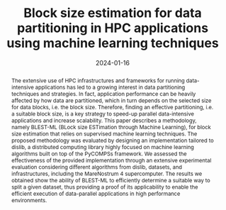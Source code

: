 ---
title: "Block size estimation for data partitioning in HPC applications using machine learning techniques"
date: 2024-01-16
publishDate: 2024-01-16
authors: ["Riccardo Cantini", "Fabrizio Marozzo", "Alessio Orsino", "Domenico Talia", "Paolo Trunfio", "Rosa M. Badia", "Jorge Ejarque", "Fernando V. Novoa"]
publication_types: ["2"]
abstract: "The extensive use of HPC infrastructures and frameworks for running data-intensive applications has led to a growing interest in data partitioning techniques and strategies. In fact, application performance can be heavily affected by how data are partitioned, which in turn depends on the selected size for data blocks, i.e. the block size. Therefore, finding an effective partitioning, i.e. a suitable block size, is a key strategy to speed-up parallel data-intensive applications and increase scalability. This paper describes a methodology, namely BLEST-ML (BLock size ESTimation through Machine Learning), for block size estimation that relies on supervised machine learning techniques. The proposed methodology was evaluated by designing an implementation tailored to dislib, a distributed computing library highly focused on machine learning algorithms built on top of the PyCOMPSs framework. We assessed the effectiveness of the provided implementation through an extensive experimental evaluation considering different algorithms from dislib, datasets, and infrastructures, including the MareNostrum 4 supercomputer. The results we obtained show the ability of BLEST-ML to efficiently determine a suitable way to split a given dataset, thus providing a proof of its applicability to enable the efficient execution of data-parallel applications in high performance environments."
featured: true
publication: "*Journal of Big Data*, vol.11, no. 1, pp. 1-23, 2024"
# url_pdf: "..."
doi: "https://doi.org/10.1186/s40537-023-00862-w"
project: "https://github.com/rcantini/BLEST-ML"


# Featured image
# To use, add an image named `featured.jpg/png` to your page's folder. 
image:
  caption: ""
  focal_point: ""
  preview_only: false


tags: ["Machine learning", "Big Data analysis", "Data partitioning", High performance computing]
---